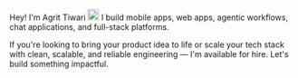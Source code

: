 Hey! I'm Agrit Tiwari <img src="https://media.giphy.com/media/hvRJCLFzcasrR4ia7z/giphy.gif" width="20px">
I build mobile apps, web apps, agentic workflows, chat applications, and full-stack platforms.

If you're looking to bring your product idea to life or scale your tech stack with clean, scalable, and reliable engineering —
I'm available for hire. Let's build something impactful.
